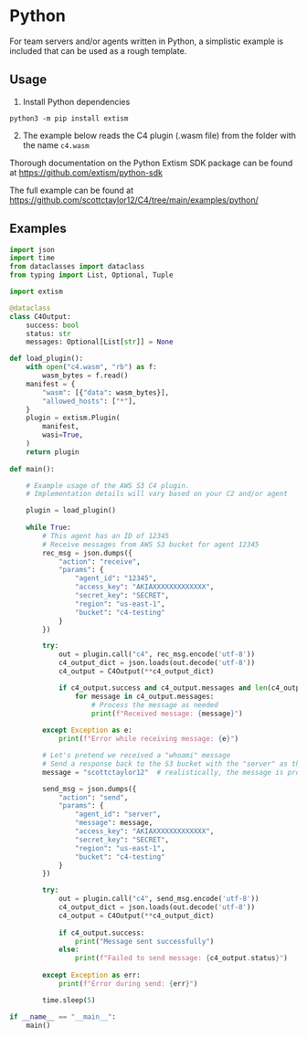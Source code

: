 # Python

For team servers and/or agents written in Python, a simplistic example is included that can be used as a rough template.

## Usage

1. Install Python dependencies
```
python3 -m pip install extism
```

2. The example below reads the C4 plugin (.wasm file) from the folder with the name `c4.wasm`

Thorough documentation on the Python Extism SDK package can be found at <https://github.com/extism/python-sdk>

The full example can be found at <https://github.com/scottctaylor12/C4/tree/main/examples/python/>

## Examples

```python
import json
import time
from dataclasses import dataclass
from typing import List, Optional, Tuple

import extism

@dataclass
class C4Output:
    success: bool
    status: str
    messages: Optional[List[str]] = None

def load_plugin():
    with open("c4.wasm", "rb") as f:
        wasm_bytes = f.read()
    manifest = {
        "wasm": [{"data": wasm_bytes}],
        "allowed_hosts": ["*"],
    }
    plugin = extism.Plugin(
        manifest,
        wasi=True,
    )
    return plugin
 
def main():

	# Example usage of the AWS S3 C4 plugin.
	# Implementation details will vary based on your C2 and/or agent

    plugin = load_plugin()
    
    while True:
        # This agent has an ID of 12345
        # Receive messages from AWS S3 bucket for agent 12345
        rec_msg = json.dumps({
            "action": "receive",
            "params": {
                "agent_id": "12345",
                "access_key": "AKIAXXXXXXXXXXXXX",
                "secret_key": "SECRET",
                "region": "us-east-1",
                "bucket": "c4-testing"
            }
        })

        try:
            out = plugin.call("c4", rec_msg.encode('utf-8'))
            c4_output_dict = json.loads(out.decode('utf-8'))
            c4_output = C4Output(**c4_output_dict)

            if c4_output.success and c4_output.messages and len(c4_output.messages) > 0:
                for message in c4_output.messages:
                    # Process the message as needed
                    print(f"Received message: {message}")
        
        except Exception as e:
            print(f"Error while receiving message: {e}")

        # Let's pretend we received a "whoami" message
        # Send a response back to the S3 bucket with the "server" as the recipient
        message = "scottctaylor12"  # realistically, the message is probably a format specific to your C2

        send_msg = json.dumps({
            "action": "send",
            "params": {
                "agent_id": "server",
                "message": message,
                "access_key": "AKIAXXXXXXXXXXXXX",
                "secret_key": "SECRET",
                "region": "us-east-1",
                "bucket": "c4-testing"
            }
        })

        try:
            out = plugin.call("c4", send_msg.encode('utf-8'))
            c4_output_dict = json.loads(out.decode('utf-8'))
            c4_output = C4Output(**c4_output_dict)
            
            if c4_output.success:
                print("Message sent successfully")
            else:
                print(f"Failed to send message: {c4_output.status}")
        
        except Exception as err:
            print(f"Error during send: {err}")

        time.sleep(5)

if __name__ == "__main__":
    main()
```